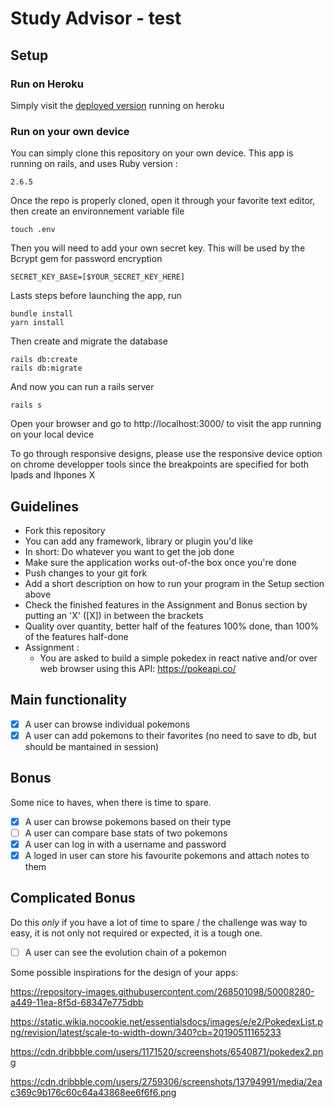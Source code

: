 # Study Advisor - test

## Setup

### Run on Heroku

Simply visit the [deployed version](https://lit-citadel-93325.herokuapp.com/) running on heroku

### Run on your own device

You can simply clone this repository on your own device.
This app is running on rails, and uses Ruby version :

```
2.6.5
```

Once the repo is properly cloned, open it through your favorite text editor, then create an environnement variable file

```
touch .env
```

Then you will need to add your own secret key. This will be used by the Bcrypt gem for password encryption

```
SECRET_KEY_BASE=[$YOUR_SECRET_KEY_HERE]
```

Lasts steps before launching the app, run

```
bundle install
yarn install
```

Then create and migrate the database

```
rails db:create
rails db:migrate
```

And now you can run a rails server

```
rails s
```

Open your browser and go to http://localhost:3000/ to visit the app running on your local device

To go through responsive designs, please use the responsive device option on chrome developper tools since the breakpoints are specified for both Ipads and Ihpones X

## Guidelines

- Fork this repository
- You can add any framework, library or plugin you'd like
- In short: Do whatever you want to get the job done
- Make sure the application works out-of-the box once you're done
- Push changes to your git fork
- Add a short description on how to run your program in the Setup section above
- Check the finished features in the Assignment and Bonus section by putting an 'X' ([X]) in between the brackets
- Quality over quantity, better half of the features 100% done, than 100% of the features half-done
- Assignment :
  - You are asked to build a simple pokedex in react native and/or over web browser using this API: https://pokeapi.co/

## Main functionality

- [x] A user can browse individual pokemons
- [x] A user can add pokemons to their favorites (no need to save to db, but should be mantained in session)

## Bonus

Some nice to haves, when there is time to spare.

- [x] A user can browse pokemons based on their type
- [ ] A user can compare base stats of two pokemons
- [x] A user can log in with a username and password
- [x] A loged in user can store his favourite pokemons and attach notes to them

## Complicated Bonus

Do this _only_ if you have a lot of time to spare / the challenge was way to easy, it is not only not required or expected, it is a tough one.

- [ ] A user can see the evolution chain of a pokemon

Some possible inspirations for the design of your apps:

https://repository-images.githubusercontent.com/268501098/50008280-a449-11ea-8f5d-68347e775dbb

https://static.wikia.nocookie.net/essentialsdocs/images/e/e2/PokedexList.png/revision/latest/scale-to-width-down/340?cb=20190511165233

https://cdn.dribbble.com/users/1171520/screenshots/6540871/pokedex2.png

https://cdn.dribbble.com/users/2759306/screenshots/13794991/media/2eac369c9b176c60c64a43868ee6f6f6.png
